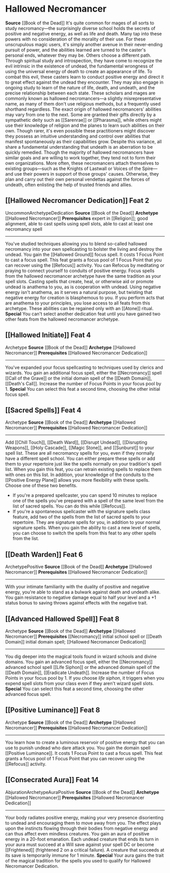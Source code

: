 ﻿---
id: '172'
level: '2'
name: Hallowed Necromancer
prerequisite: Expert in [[DATABASE/skill/Religion|Religion]]
rarity: Uncommon
source: '[[DATABASE/source/Book of the Dead|Book of the Dead]]'
trait:
- '[[DATABASE/trait/Uncommon|Uncommon]]'
type: Archetype

---
# Hallowed Necromancer

**Source** [[Book of the Dead]]
It's quite common for mages of all sorts to study necromancy—the surprisingly diverse school holds the secrets of positive and negative energy, as well as life and death. Many tap into these powers with no consideration of the morality of their use. For these unscrupulous magic users, it's simply another avenue in their never-ending pursuit of power, and the abilities learned are turned to the caster's personal ends, whatever they may be.
 Others choose a different path. Through spiritual study and introspection, they have come to recognize the evil intrinsic in the existence of undead, the fundamental wrongness of using the universal energy of death to create an appearance of life. To combat this evil, these casters learn to conduct positive energy and direct it to great effect against the undead they encounter. They may also engage in ongoing study to learn of the nature of life, death, and undeath, and the precise relationship between each state. These scholars and mages are commonly known as hallowed necromancers—a slightly misrepresentative name, as many of them don't use religious methods, but a frequently used shorthand regardless.
 The exact origin of hallowed necromancers' abilities may vary from one to the next. Some are granted their gifts directly by a sympathetic deity such as [[Sarenrae]] or [[Pharasma]], while others might use their knowledge of religion and the planes to learn such abilities on their own. Though rarer, it's even possible these practitioners might discover they possess an intuitive understanding and control over abilities that manifest spontaneously as their capabilities grow. Despite this variance, all share a fundamental understanding that undeath is an aberration to be quickly remedied.
 Though the majority of hallowed necromancers have similar goals and are willing to work together, they tend not to form their own organizations. More often, these necromancers attach themselves to existing groups—such as the Knights of Lastwall or Voices of the Spire—and use their powers in support of those groups' causes. Otherwise, they plan and carry out their own personal vendettas against the forces of undeath, often enlisting the help of trusted friends and allies.

## [[Hallowed Necromancer Dedication]] <span class="item-type">Feat 2</span>

<span class="trait-uncommon item-trait">Uncommon</span><span class="item-trait">Archetype</span><span class="item-trait">Dedication</span>
**Source** [[Book of the Dead]]
**Archetype** [[Hallowed Necromancer]]
**Prerequisites** expert in [[Religion]]; good alignment, able to cast spells using spell slots, able to cast at least one necromancy spell

---
You've studied techniques allowing you to blend so-called hallowed necromancy into your own spellcasting to bolster the living and destroy the undead. You gain the [[Hallowed Ground]] focus spell. It costs 1 Focus Point to cast a focus spell. This feat grants a focus pool of 1 Focus Point that you can recover using the [[Refocus]] activity. You can Refocus by meditating or praying to connect yourself to conduits of positive energy. Focus spells from the hallowed necromancer archetype have the same tradition as your spell slots.
 Casting spells that create, heal, or otherwise aid or promote undead is anathema to you, as is cooperation with undead. Using negative energy isn't anathema, as it serves a natural purpose, but twisting that negative energy for creation is blasphemous to you. If you perform acts that are anathema to your principles, you lose access to all feats from this archetype. These abilities can be regained only with an [[Atone]] ritual.
**Special** You can't select another dedication feat until you have gained two other feats from the hallowed necromancer archetype.

## [[Hallowed Initiate]] <span class="item-type">Feat 4</span>

<span class="item-trait">Archetype</span>
**Source** [[Book of the Dead]]
**Archetype** [[Hallowed Necromancer]]
**Prerequisites** [[Hallowed Necromancer Dedication]]

---
You've expanded your focus spellcasting to techniques used by clerics and wizards. You gain an additional focus spell, either the [[Necromancy]] spell [[Call of the Grave]] or the initial domain spell of the [[Death Domain]], [[Death's Call]]. Increase the number of Focus Points in your focus pool by 1.
**Special** You can select this feat a second time, choosing the other initial focus spell.

## [[Sacred Spells]] <span class="item-type">Feat 4</span>

<span class="item-trait">Archetype</span>
**Source** [[Book of the Dead]]
**Archetype** [[Hallowed Necromancer]]
**Prerequisites** [[Hallowed Necromancer Dedication]]

---
Add [[Chill Touch]], [[Death Ward]], [[Disrupt Undead]], [[Disrupting Weapons]], [[Holy Cascade]], [[Magic Stone]], and [[Sunburst]] to your spell list. These are all necromancy spells for you, even if they normally have a different spell school. You can either prepare these spells or add them to your repertoire just like the spells normally on your tradition's spell list. When you gain this feat, you can retrain existing spells to replace them with ones on this list. 
In addition, your knowledge of the conduits to the [[Positive Energy Plane]] allows you more flexibility with these spells. Choose one of these two benefits.

* If you're a prepared spellcaster, you can spend 10 minutes to replace one of the spells you've prepared with a spell of the same level from the list of sacred spells. You can do this while [[Refocus]].
* If you're a spontaneous spellcaster with the signature spells class feature, add two of the spells from the list of sacred spells to your repertoire. They are signature spells for you, in addition to your normal signature spells. When you gain the ability to cast a new level of spells, you can choose to switch the spells from this feat to any other spells from the list.

## [[Death Warden]] <span class="item-type">Feat 6</span>

<span class="item-trait">Archetype</span><span class="item-trait">Positive</span>
**Source** [[Book of the Dead]]
**Archetype** [[Hallowed Necromancer]]
**Prerequisites** [[Hallowed Necromancer Dedication]]

---
With your intimate familiarity with the duality of positive and negative energy, you're able to stand as a bulwark against death and undeath alike. You gain resistance to negative damage equal to half your level and a +1 status bonus to saving throws against effects with the negative trait.

## [[Advanced Hallowed Spell]] <span class="item-type">Feat 8</span>

<span class="item-trait">Archetype</span>
**Source** [[Book of the Dead]]
**Archetype** [[Hallowed Necromancer]]
**Prerequisites** [[Necromancy]] initial school spell or [[Death Domain]] initial domain spell; [[Hallowed Necromancer Dedication]]

---
You dig deeper into the magical tools found in wizard schools and divine domains. You gain an advanced focus spell, either the [[Necromancy]] advanced school spell [[Life Siphon]] or the advanced domain spell of the [[Death Domain]], [[Eradicate Undeath]]. Increase the number of Focus Points in your focus pool by 1. If you choose _life siphon_, it triggers when you expend spell slots from your class even if they aren't wizard spell slots.
**Special** You can select this feat a second time, choosing the other advanced focus spell.

## [[Positive Luminance]] <span class="item-type">Feat 8</span>

<span class="item-trait">Archetype</span>
**Source** [[Book of the Dead]]
**Archetype** [[Hallowed Necromancer]]
**Prerequisites** [[Hallowed Necromancer Dedication]]

---
You learn how to create a luminous reservoir of positive energy that you can use to punish undead who dare attack you. You gain the domain spell [[Positive Luminance]]. It costs 1 Focus Point to cast a focus spell. This feat grants a focus pool of 1 Focus Point that you can recover using the [[Refocus]] activity.

## [[Consecrated Aura]] <span class="item-type">Feat 14</span>

<span class="item-trait">Abjuration</span><span class="item-trait">Archetype</span><span class="item-trait">Aura</span><span class="item-trait">Positive</span>
**Source** [[Book of the Dead]]
**Archetype** [[Hallowed Necromancer]]
**Prerequisites** [[Hallowed Necromancer Dedication]]

---
Your body radiates positive energy, making your very presence disorienting to undead and encouraging them to move away from you. The effect plays upon the instincts flowing through their bodies from negative energy and can thus affect even mindless creatures. You gain an aura of positive energy in a 20-foot emanation. Each undead creature that ends its turn in your aura must succeed at a Will save against your spell DC or become [[Frightened]] (frightened 2 on a critical failure). A creature that succeeds at its save is temporarily immune for 1 minute.
**Special** Your aura gains the trait of the magical tradition for the spells you used to qualify for Hallowed Necromancer Dedication.